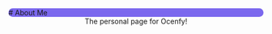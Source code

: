 <link rel="shortcut icon" type="image/x-icon" href="{{ "favicon.ico"|absolute_url}}">

<div style=" border-radius:12px; background:MediumSlateBlue; border-bottom:3px; bordercolor:Indigo;"># About Me</div>



<center>The personal page for Ocenfy!</center>
